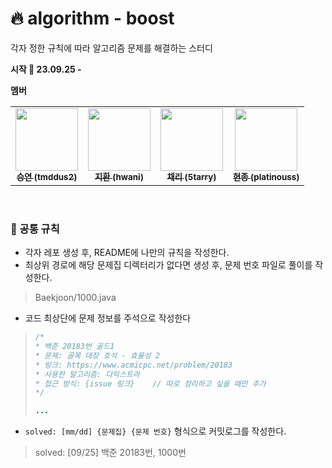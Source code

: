 # 🔥 algorithm - boost
각자 정한 규칙에 따라 알고리즘 문제를 해결하는 스터디  

**시작 🚩 23.09.25 -**  

**멤버**
<table>
  <tbody>
    <tr>
      <td align="center">
        <a href="https://github.com/algorithm-boost/tmddus2">
          <img src="https://avatars.githubusercontent.com/u/49530253?v=4" width="100px;" alt=""/>
          <br/>
          <sub><b> 승연 (tmddus2) </b></sub>
        </a>
      </td>
      <td align="center">
        <a href="https://github.com/algorithm-boost/hwani">
          <img src="https://avatars.githubusercontent.com/u/111403658?v=4" width="100px;" alt=""/>
          <br/>
          <sub><b> 지환 (hwani) </b></sub>
        </a>
      </td>
      <td align="center">
        <a href="https://github.com/algorithm-boost/5tarry">
          <img src="https://avatars.githubusercontent.com/u/109569066?v=4" width="100px;" alt=""/>
          <br/>
          <sub><b> 채리 (5tarry) </b></sub>
        </a>
      </td>
      <td align="center">
        <a href="https://github.com/algorithm-boost/platinouss">
          <img src="https://avatars.githubusercontent.com/u/70827921?v=4" width="100px;" alt=""/>
          <br/>
          <sub><b> 현종 (platinouss) </b></sub>
        </a>
      </td>
  </tbody>
</table>

<br>

### 🧊 공통 규칙
- 각자 레포 생성 후, README에 나만의 규칙을 작성한다.
- 최상위 경로에 해당 문제집 디렉터리가 없다면 생성 후, 문제 번호 파일로 풀이를 작성한다.  
> Baekjoon/1000.java  
- 코드 최상단에 문제 정보를 주석으로 작성한다
> ```java
> /*
> * 백준 20183번 골드1
> * 문제: 골목 대장 호석 - 효율성 2
> * 링크: https://www.acmicpc.net/problem/20183
> * 사용한 알고리즘: 다익스트라
> * 접근 방식: {issue 링크}    // 따로 정리하고 싶을 때만 추가
> */
> 
> ...
> ```
- `solved: [mm/dd] {문제집} {문제 번호}` 형식으로 커밋로그를 작성한다.  
> solved: [09/25] 백준 20183번, 1000번
